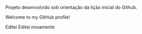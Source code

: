 Projeto desenvolvido sob orientação da lição inicial do Github.

Welcome to my GitHub profile!

Editei
Editei novamente
